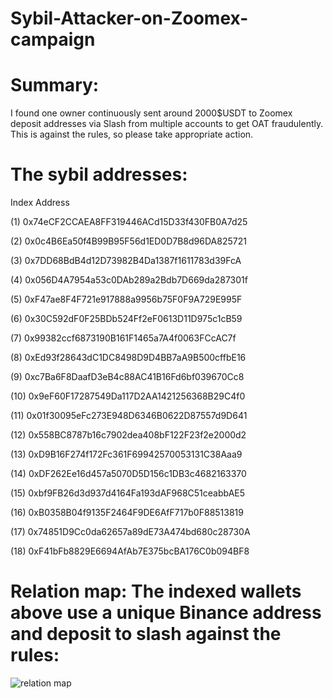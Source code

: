 # Sybil-Attacker-on-Zoomex-campaign

# Summary:
I found one owner continuously sent around 2000$USDT to Zoomex deposit addresses via Slash from multiple accounts to get OAT fraudulently.
This is against the rules, so please take appropriate action.

# The sybil addresses:
Index	Address

(1)   0x74eCF2CCAEA8FF319446ACd15D33f430FB0A7d25

(2)	  0x0c4B6Ea50f4B99B95F56d1ED0D7B8d96DA825721

(3)	  0x7DD68BdB4d12D73982B4Da1387f1611783d39FcA	

(4)	  0x056D4A7954a53c0DAb289a2Bdb7D669da287301f	

(5)	  0xF47ae8F4F721e917888a9956b75F0F9A729E995F	

(6)	  0x30C592dF0F25BDb524Ff2eF0613D11D975c1cB59	

(7)	  0x99382ccf6873190B161F1465a7A4f0063FCcAC7f	

(8)	  0xEd93f28643dC1DC8498D9D4BB7aA9B500cffbE16	

(9)	  0xc7Ba6F8DaafD3eB4c88AC41B16Fd6bf039670Cc8

(10)  0x9eF60F17287549Da117D2AA1421256368B29C4f0

(11)  0x01f30095eFc273E948D6346B0622D87557d9D641

(12)  0x558BC8787b16c7902dea408bF122F23f2e2000d2

(13)	0xD9B16F274f172Fc361F69942570053131C38Aaa9	

(14)	0xDF262Ee16d457a5070D5D156c1DB3c4682163370	

(15)	0xbf9FB26d3d937d4164Fa193dAF968C51ceabbAE5	

(16)	0xB0358B04f9135F2464F9DE6AfF717b0F88513819	

(17)	0x74851D9Cc0da62657a89dE73A474bd680c28730A

(18)	0xF41bFb8829E6694AfAb7E375bcBA176C0b094BF8

# Relation map: The indexed wallets above use a unique Binance address and deposit to slash against the rules:
![relation map](https://github.com/kenny-ish/Sybil-Addresses-on-Zoomex-campaign/assets/114967656/06bb0bc2-38dc-4bb3-a1aa-cdde96bdd5eb)
